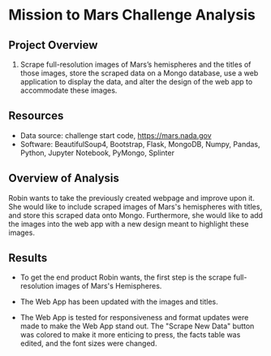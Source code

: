 # Mission to Mars Challenge Analysis
## Project Overview

1. Scrape full-resolution images of Mars’s hemispheres and the titles of those images, store the scraped data on a Mongo database, use a web application to display the data, and alter the design of the web app to accommodate these images.

## Resources
* Data source: challenge start code, https://mars.nada.gov
* Software: BeautifulSoup4, Bootstrap, Flask, MongoDB, Numpy, Pandas, Python, Jupyter Notebook, PyMongo, Splinter


## Overview of Analysis
Robin wants to take the previously created webpage and improve upon it. She would like to include scraped images of Mars's hemispheres with titles, and store this scraped data onto Mongo. Furthermore, she would like to add the images into the web app with a new design meant to highlight these images. 

## Results 
* To get the end product Robin wants, the first step is the scrape full-resolution images of Mars's Hemispheres. 

* The Web App has been updated with the images and titles. 

* The Web App is tested for responsiveness and format updates were made to make the Web App stand out. The "Scrape New Data" button was colored to make it more enticing to press, the facts table was edited, and the font sizes were changed.

